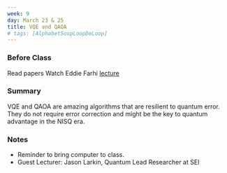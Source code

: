 ```yaml
---
week: 9
day: March 23 & 25
title: VQE and QAOA
# tags: [AlphabetSoupLoopDeLoop]
---
```

### Before Class
Read papers
Watch Eddie Farhi [lecture](https://www.youtube.com/watch?v=wkBPp9UovVU)

### Summary
VQE and QAOA are amazing algorithms that are resilient to quantum error. They do not require error correction and might be the key to quantum advantage in the NISQ era.


### Notes
- Reminder to bring computer to class.
- Guest Lecturer: Jason Larkin, Quantum Lead Researcher at SEI